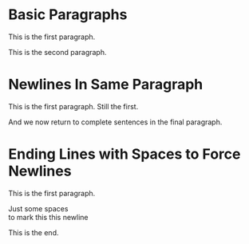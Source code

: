# Basic Paragraphs
This is the first paragraph.

This is the second paragraph.

# Newlines In Same Paragraph
This is the first paragraph.
Still the first.

And we now return to complete sentences in the final paragraph.

# Ending Lines with Spaces to Force Newlines
This is the first paragraph.

Just some spaces  
to mark this this newline

This is the end.
